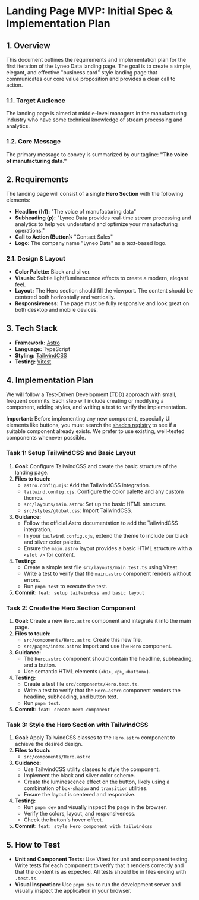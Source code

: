 # Landing Page MVP: Initial Spec & Implementation Plan

## 1. Overview

This document outlines the requirements and implementation plan for the first iteration of the Lyneo Data landing page. The goal is to create a simple, elegant, and effective "business card" style landing page that communicates our core value proposition and provides a clear call to action.

### 1.1. Target Audience

The landing page is aimed at middle-level managers in the manufacturing industry who have some technical knowledge of stream processing and analytics.

### 1.2. Core Message

The primary message to convey is summarized by our tagline: **"The voice of manufacturing data."**

## 2. Requirements

The landing page will consist of a single **Hero Section** with the following elements:

*   **Headline (h1):** "The voice of manufacturing data"
*   **Subheading (p):** "Lyneo Data provides real-time stream processing and analytics to help you understand and optimize your manufacturing operations."
*   **Call to Action (Button):** "Contact Sales"
*   **Logo:** The company name "Lyneo Data" as a text-based logo.

### 2.1. Design & Layout

*   **Color Palette:** Black and silver.
*   **Visuals:** Subtle light/luminescence effects to create a modern, elegant feel.
*   **Layout:** The Hero section should fill the viewport. The content should be centered both horizontally and vertically.
*   **Responsiveness:** The page must be fully responsive and look great on both desktop and mobile devices.

## 3. Tech Stack

*   **Framework:** [Astro](https://astro.build/)
*   **Language:** TypeScript
*   **Styling:** [TailwindCSS](https://tailwindcss.com/)
*   **Testing:** [Vitest](https://vitest.dev/)

## 4. Implementation Plan

We will follow a Test-Driven Development (TDD) approach with small, frequent commits. Each step will include creating or modifying a component, adding styles, and writing a test to verify the implementation.

**Important:** Before implementing any new component, especially UI elements like buttons, you must search the [shadcn registry](https://ui.shadcn.com/) to see if a suitable component already exists. We prefer to use existing, well-tested components whenever possible.

### Task 1: Setup TailwindCSS and Basic Layout

1.  **Goal:** Configure TailwindCSS and create the basic structure of the landing page.
2.  **Files to touch:**
    *   `astro.config.mjs`: Add the TailwindCSS integration.
    *   `tailwind.config.cjs`: Configure the color palette and any custom themes.
    *   `src/layouts/main.astro`: Set up the basic HTML structure.
    *   `src/styles/global.css`: Import TailwindCSS.
3.  **Guidance:**
    *   Follow the official Astro documentation to add the TailwindCSS integration.
    *   In your `tailwind.config.cjs`, extend the theme to include our black and silver color palette.
    *   Ensure the `main.astro` layout provides a basic HTML structure with a `<slot />` for content.
4.  **Testing:**
    *   Create a simple test file `src/layouts/main.test.ts` using Vitest.
    *   Write a test to verify that the `main.astro` component renders without errors.
    *   Run `pnpm test` to execute the test.
5.  **Commit:** `feat: setup tailwindcss and basic layout`

### Task 2: Create the Hero Section Component

1.  **Goal:** Create a new `Hero.astro` component and integrate it into the main page.
2.  **Files to touch:**
    *   `src/components/Hero.astro`: Create this new file.
    *   `src/pages/index.astro`: Import and use the `Hero` component.
3.  **Guidance:**
    *   The `Hero.astro` component should contain the headline, subheading, and a button.
    *   Use semantic HTML elements (`<h1>`, `<p>`, `<button>`).
4.  **Testing:**
    *   Create a test file `src/components/Hero.test.ts`.
    *   Write a test to verify that the `Hero.astro` component renders the headline, subheading, and button text.
    *   Run `pnpm test`.
5.  **Commit:** `feat: create Hero component`

### Task 3: Style the Hero Section with TailwindCSS

1.  **Goal:** Apply TailwindCSS classes to the `Hero.astro` component to achieve the desired design.
2.  **Files to touch:**
    *   `src/components/Hero.astro`
3.  **Guidance:**
    *   Use TailwindCSS utility classes to style the component.
    *   Implement the black and silver color scheme.
    *   Create the luminescence effect on the button, likely using a combination of `box-shadow` and `transition` utilities.
    *   Ensure the layout is centered and responsive.
4.  **Testing:**
    *   Run `pnpm dev` and visually inspect the page in the browser.
    *   Verify the colors, layout, and responsiveness.
    *   Check the button's hover effect.
5.  **Commit:** `feat: style Hero component with tailwindcss`

## 5. How to Test

*   **Unit and Component Tests:** Use Vitest for unit and component testing. Write tests for each component to verify that it renders correctly and that the content is as expected. All tests should be in files ending with `.test.ts`.
*   **Visual Inspection:** Use `pnpm dev` to run the development server and visually inspect the application in your browser.
